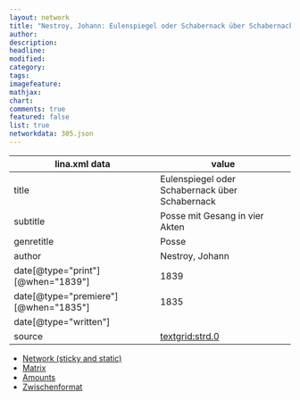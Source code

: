 ```yaml
---
layout: network
title: "Nestroy, Johann: Eulenspiegel oder Schabernack über Schabernack (1835)"
author:
description:
headline:
modified:
category:
tags:
imagefeature: 
mathjax: 
chart: 
comments: true
featured: false
list: true
networkdata: 305.json
---
```

lina.xml data  | value
------------- | -------------
title|Eulenspiegel oder Schabernack über Schabernack
subtitle|Posse mit Gesang in vier Akten
genretitle|Posse
author|Nestroy, Johann
date[@type="print"][@when="1839"]|1839
date[@type="premiere"][@when="1835"]|1835
date[@type="written"]|
source|[textgrid:strd.0](https://textgridlab.org/1.0/tgcrud-public/rest/textgrid:strd.0/data)



* [Network (sticky and static)](/network305)
* [Matrix](/matrix305)
* [Amounts](/amounts305)
* [Zwischenformat](/lina305 )
